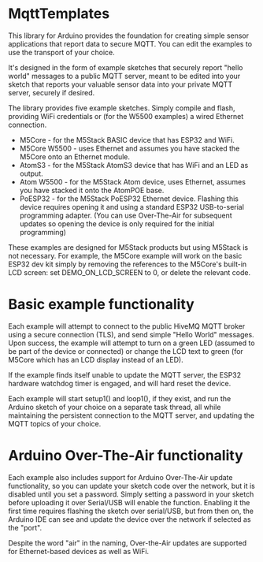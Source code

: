 # MqttTemplates

This library for Arduino provides the foundation for creating simple sensor applications that report
data to secure MQTT.  You can edit the examples to use the transport of your choice.

It's designed in the form of example sketches that securely report "hello world"
messages to a public MQTT server, meant to be edited into your sketch that reports your valuable
sensor data into your private MQTT server, securely if desired.

The library provides five example sketches.  Simply compile and flash, providing WiFi credentials
or (for the W5500 examples) a wired Ethernet connection.

* M5Core - for the M5Stack BASIC device that has ESP32 and WiFi.
* M5Core W5500 - uses Ethernet and assumes you have stacked the M5Core onto an Ethernet module.
* AtomS3 - for the M5Stack AtomS3 device that has WiFi and an LED as output.
* Atom W5500 - for the M5Stack Atom device, uses Ethernet, assumes you have stacked it onto the AtomPOE base.
* PoESP32 - for the M5Stack PoESP32 Ethernet device.  Flashing this device requires opening it and
  using a standard ESP32 USB-to-serial programming adapter.  (You can use Over-The-Air for subsequent updates
  so opening the device is only required for the initial programming)

These examples are designed for M5Stack products but using M5Stack is not necessary.  For example,
the M5Core example will work on the basic ESP32 dev kit simply by removing the references
to the M5Core's built-in LCD screen: set DEMO_ON_LCD_SCREEN to 0, or delete the relevant code.

# Basic example functionality

Each example will attempt to connect to the public HiveMQ MQTT broker using a secure connection
(TLS), and send simple "Hello World" messages.  Upon success, the example will attempt to turn
on a green LED (assumed to be part of the device or connected) or change the LCD text to green
(for M5Core which has an LCD display instead of an LED).

If the example finds itself unable to update the MQTT server, the ESP32 hardware watchdog timer is
engaged, and will hard reset the device.

Each example will start setup1() and loop1(), if they exist, and run the Arduino sketch of your
choice on a separate task thread, all while maintaining the persistent connection to the MQTT
server, and updating the MQTT topics of your choice.

# Arduino Over-The-Air functionality

Each example also includes support for Arduino Over-The-Air update functionality, so you
can update your sketch code over the network, but it is disabled until you set a password.
Simply setting a password in your sketch before uploading it over Serial/USB will enable the function.
Enabling it the first time requires flashing the sketch over serial/USB, but from then
on, the Arduino IDE can see and update the device over the network if selected as the "port".

Despite the word "air" in the naming, Over-the-Air updates are supported for Ethernet-based devices as well as WiFi.
